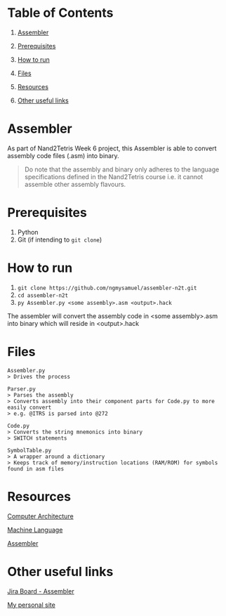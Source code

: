 # Table of Contents
1. [Assembler](#assembler)

2. [Prerequisites](#prerequisites)

3. [How to run](#how-to-run)

4. [Files](#files)

5. [Resources](#resources)

6. [Other useful links](#other-useful-links)

# Assembler

As part of Nand2Tetris Week 6 project, this Assembler is able to convert assembly code files (.asm) into binary. 

> Do note that the assembly and binary only adheres to the language specifications defined in the Nand2Tetris course i.e. it cannot assemble other assembly flavours.

# Prerequisites

1. Python
2. Git (if intending to `git clone`)

# How to run

1. `git clone https://github.com/ngmysamuel/assembler-n2t.git`
2. `cd assembler-n2t`
3. `py Assembler.py <some assembly>.asm <output>.hack`

The assembler will convert the assembly code in \<some assembly\>.asm into binary which will reside in \<output\>.hack

# Files

```
Assembler.py
> Drives the process

Parser.py
> Parses the assembly
> Converts assembly into their component parts for Code.py to more easily convert
> e.g. @ITRS is parsed into @272

Code.py
> Converts the string mnemonics into binary
> SWITCH statements

SymbolTable.py
> A wrapper around a dictionary
> Keeps track of memory/instruction locations (RAM/ROM) for symbols found in asm files
```

# Resources

[Computer Architecture](https://www.nand2tetris.org/_files/ugd/44046b_b2cad2eea33847869b86c541683551a7.pdf)

[Machine Language](https://www.nand2tetris.org/_files/ugd/44046b_d70026d8c1424487a451eaba3e372132.pdf)

[Assembler](https://www.nand2tetris.org/_files/ugd/44046b_89a8e226476741a3b7c5204575b8a0b2.pdf)

# Other useful links

[Jira Board - Assembler](https://app.plane.so/projects-of-samuel/projects/ce5644c6-58a1-42e6-9b62-bd986f45037b/issues/)

[My personal site](https://ngmysamuel.github.io/)

